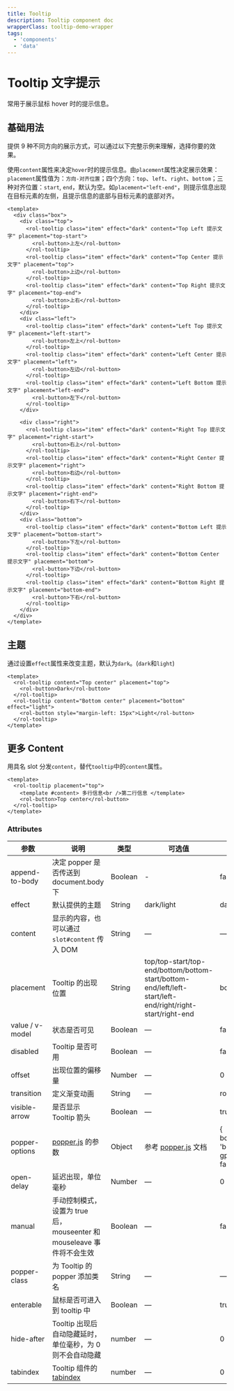 ```yaml
---
title: Tooltip
description: Tooltip component doc
wrapperClass: tooltip-demo-wrapper
tags:
  - 'components'
  - 'data'
---
```


# Tooltip 文字提示

常用于展示鼠标 hover 时的提示信息。

## 基础用法

提供 9 种不同方向的展示方式，可以通过以下完整示例来理解，选择你要的效果。

使用`content`属性来决定`hover`时的提示信息。由`placement`属性决定展示效果：`placement`属性值为：`方向-对齐位置`；四个方向：`top`、`left`、`right`、`bottom`；三种对齐位置：`start`, `end`，默认为空。如`placement="left-end"`，则提示信息出现在目标元素的左侧，且提示信息的底部与目标元素的底部对齐。

```vue demo
<template>
  <div class="box">
    <div class="top">
      <rol-tooltip class="item" effect="dark" content="Top Left 提示文字" placement="top-start">
        <rol-button>上左</rol-button>
      </rol-tooltip>
      <rol-tooltip class="item" effect="dark" content="Top Center 提示文字" placement="top">
        <rol-button>上边</rol-button>
      </rol-tooltip>
      <rol-tooltip class="item" effect="dark" content="Top Right 提示文字" placement="top-end">
        <rol-button>上右</rol-button>
      </rol-tooltip>
    </div>
    <div class="left">
      <rol-tooltip class="item" effect="dark" content="Left Top 提示文字" placement="left-start">
        <rol-button>左上</rol-button>
      </rol-tooltip>
      <rol-tooltip class="item" effect="dark" content="Left Center 提示文字" placement="left">
        <rol-button>左边</rol-button>
      </rol-tooltip>
      <rol-tooltip class="item" effect="dark" content="Left Bottom 提示文字" placement="left-end">
        <rol-button>左下</rol-button>
      </rol-tooltip>
    </div>

    <div class="right">
      <rol-tooltip class="item" effect="dark" content="Right Top 提示文字" placement="right-start">
        <rol-button>右上</rol-button>
      </rol-tooltip>
      <rol-tooltip class="item" effect="dark" content="Right Center 提示文字" placement="right">
        <rol-button>右边</rol-button>
      </rol-tooltip>
      <rol-tooltip class="item" effect="dark" content="Right Bottom 提示文字" placement="right-end">
        <rol-button>右下</rol-button>
      </rol-tooltip>
    </div>
    <div class="bottom">
      <rol-tooltip class="item" effect="dark" content="Bottom Left 提示文字" placement="bottom-start">
        <rol-button>下左</rol-button>
      </rol-tooltip>
      <rol-tooltip class="item" effect="dark" content="Bottom Center 提示文字" placement="bottom">
        <rol-button>下边</rol-button>
      </rol-tooltip>
      <rol-tooltip class="item" effect="dark" content="Bottom Right 提示文字" placement="bottom-end">
        <rol-button>下右</rol-button>
      </rol-tooltip>
    </div>
  </div>
</template>
```

## 主题

通过设置`effect`属性来改变主题，默认为`dark`。(`dark`和`light`)

```vue demo
<template>
  <rol-tooltip content="Top center" placement="top">
    <rol-button>Dark</rol-button>
  </rol-tooltip>
  <rol-tooltip content="Bottom center" placement="bottom" effect="light">
    <rol-button style="margin-left: 15px">Light</rol-button>
  </rol-tooltip>
</template>
```

## 更多 Content

用具名 slot 分发`content`，替代`tooltip`中的`content`属性。

```vue demo
<template>
  <rol-tooltip placement="top">
    <template #content> 多行信息<br />第二行信息 </template>
    <rol-button>Top center</rol-button>
  </rol-tooltip>
</template>
```

### Attributes

| 参数            | 说明                                                                                                    | 类型    | 可选值                                                                                                    | 默认值                                                |
| --------------- | ------------------------------------------------------------------------------------------------------- | ------- | --------------------------------------------------------------------------------------------------------- | ----------------------------------------------------- |
| append-to-body  | 决定 popper 是否传送到 document.body 下                                                                 | Boolean | -                                                                                                         | false                                                 |
| effect          | 默认提供的主题                                                                                          | String  | dark/light                                                                                                | dark                                                  |
| content         | 显示的内容，也可以通过 `slot#content` 传入 DOM                                                          | String  | —                                                                                                         | —                                                     |
| placement       | Tooltip 的出现位置                                                                                      | String  | top/top-start/top-end/bottom/bottom-start/bottom-end/left/left-start/left-end/right/right-start/right-end | bottom                                                |
| value / v-model | 状态是否可见                                                                                            | Boolean | —                                                                                                         | false                                                 |
| disabled        | Tooltip 是否可用                                                                                        | Boolean | —                                                                                                         | false                                                 |
| offset          | 出现位置的偏移量                                                                                        | Number  | —                                                                                                         | 0                                                     |
| transition      | 定义渐变动画                                                                                            | String  | —                                                                                                         | rol-fade-in-linear                                     |
| visible-arrow   | 是否显示 Tooltip 箭头                                                                                   | Boolean | —                                                                                                         | true                                                  |
| popper-options  | [popper.js](https://popper.js.org/documentation.html) 的参数                                            | Object  | 参考 [popper.js](https://popper.js.org/documentation.html) 文档                                           | { boundariesElement: 'body', gpuAcceleration: false } |
| open-delay      | 延迟出现，单位毫秒                                                                                      | Number  | —                                                                                                         | 0                                                     |
| manual          | 手动控制模式，设置为 true 后，mouseenter 和 mouseleave 事件将不会生效                                   | Boolean | —                                                                                                         | false                                                 |
| popper-class    | 为 Tooltip 的 popper 添加类名                                                                           | String  | —                                                                                                         | —                                                     |
| enterable       | 鼠标是否可进入到 tooltip 中                                                                             | Boolean | —                                                                                                         | true                                                  |
| hide-after      | Tooltip 出现后自动隐藏延时，单位毫秒，为 0 则不会自动隐藏                                               | number  | —                                                                                                         | 0                                                     |
| tabindex        | Tooltip 组件的 [tabindex](https://developer.mozilla.org/en-US/docs/Web/HTML/Global_attributes/tabindex) | number  | —                                                                                                         | 0                                                     |

